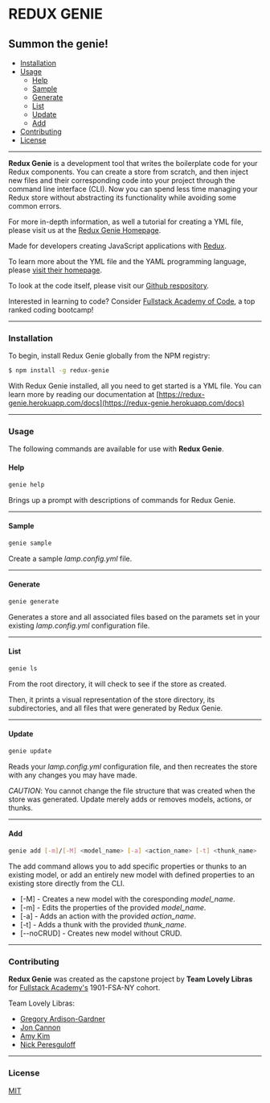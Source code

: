 # REDUX GENIE

## Summon the genie!

- [Installation](#Installation)
- [Usage](#Usage)
  - [Help](#Help)
  - [Sample](#Sample)
  - [Generate](#Generate)
  - [List](#List)
  - [Update](#Update)
  - [Add](#Add)
- [Contributing](#Contributing)
- [License](#License)

---

**Redux Genie** is a development tool that writes the boilerplate code for your Redux components. You can create a store from scratch, and then inject new files and their corresponding code into your project through the command line interface (CLI). Now you can spend less time managing your Redux store without abstracting its functionality while avoiding some common errors.

For more in-depth information, as well a tutorial for creating a YML file, please visit us at the [Redux Genie Homepage](https://redux-genie.herokuapp.com/).

Made for developers creating JavaScript applications with [Redux](https://redux.js.org/).

To learn more about the YML file and the YAML programming language, please [visit their homepage](https://yaml.org/).

To look at the code itself, please visit our [Github respository](https://github.com/lovely-libras/redux-genie).

Interested in learning to code? Consider [Fullstack Academy of Code](https://www.fullstackacademy.com/), a top ranked coding bootcamp!

---

### Installation

To begin, install Redux Genie globally from the NPM registry:

```bash
$ npm install -g redux-genie
```

With Redux Genie installed, all you need to get started is a YML file. You can learn more by reading our documentation at [https://redux-genie.herokuapp.com/docs](https://redux-genie.herokuapp.com/docs)

---

### Usage

The following commands are available for use with **Redux Genie**.

#### Help

```bash
genie help
```

Brings up a prompt with descriptions of commands for Redux Genie.

---

#### Sample

```bash
genie sample
```

Create a sample _lamp.config.yml_ file.

---

#### Generate

```bash
genie generate
```

Generates a store and all associated files based on the paramets set in your existing _lamp.config.yml_ configuration file.

---

#### List

```bash
genie ls
```

From the root directory, it will check to see if the store as created.

Then, it prints a visual representation of the store directory, its subdirectories, and all files that were generated by Redux Genie.

---

#### Update

```bash
genie update
```

Reads your _lamp.config.yml_ configuration file, and then recreates the store with any changes you may have made.

_CAUTION_: You cannot change the file structure that was created when the store was generated. Update merely adds or removes models, actions, or thunks.

---

#### Add

```bash
genie add [-m]/[-M] <model_name> [-a] <action_name> [-t] <thunk_name>
```

The add command allows you to add specific properties or thunks to an existing model, or add an entirely new model with defined properties to an existing store directly from the CLI.

- [-M] - Creates a new model with the coresponding _model_name_.
- [-m] - Edits the properties of the provided _model_name_.
- [-a] - Adds an action with the provided _action_name_.
- [-t] - Adds a thunk with the provided _thunk_name_.
- [--noCRUD] - Creates new model without CRUD.

---

### Contributing

**Redux Genie** was created as the capstone project by **Team Lovely Libras** for [Fullstack Academy's](https://www.fullstackacademy.com/) 1901-FSA-NY cohort.

Team Lovely Libras:

- [Gregory Ardison-Gardner](https://www.linkedin.com/in/ardison-gardner/)
- [Jon Cannon](https://www.linkedin.com/in/jonathan-cannon-62675683/)
- [Amy Kim](https://www.linkedin.com/in/amyarimkim/)
- [Nick Peresguloff](https://www.linkedin.com/in/nicholas-pereslugoff/)

---

### License

[MIT](https://choosealicense.com/licenses/mit/)
